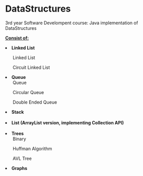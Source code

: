# DataStructures

3rd year Software Develompent course:
Java implementation of DataStructures <br>

<b><u> Consist of: </u></b>
<b><li>Linked List</b>
<ul>Linked List</ul>
<ul>Circuit Linked List</ul>
</li>
<li><b>Queue</b>
<ul>Queue</ul>
<ul>Circular Queue</ul>
<ul>Double Ended Queue</ul>
</li>
<b><li>Stack</li><br></b>
<b><li>List (ArrayList version, implementing Collection API)</li><br></b>
<b><li>Trees</b>
<ul>Binary</ul>
<ul>Huffman Algorithm</ul>
<ul>AVL Tree</ul>
</li>
<b><li>Graphs</li></b>